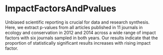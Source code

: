 # ImpactFactorsAndPvalues
Unbiased scientific reporting is crucial for data and research synthesis. Here, we extract p-values from all articles published in 11 journals in ecology and conservation in 2012 and 2014 across a wide range of impact factors with six journals sampled in both years. Our results indicate that the proportion of statistically significant results increases with rising impact factor. 
